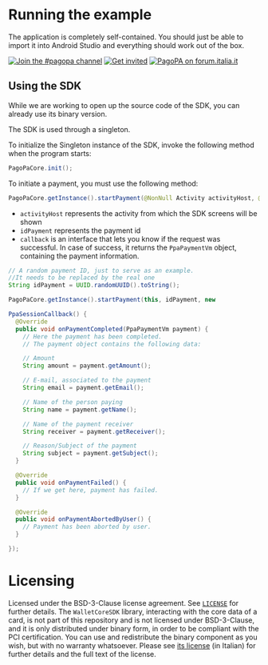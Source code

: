 # Running the example

The application is completely self-contained. You should just be able to import it into Android Studio and everything should work out of the box.

[![Join the #pagopa channel](https://img.shields.io/badge/Slack%20channel-%23pagopa-blue.svg?logo=slack)](https://developersitalia.slack.com/messages/C8HC6FVE0)
[![Get invited](https://slack.developers.italia.it/badge.svg)](https://slack.developers.italia.it/)
[![PagoPA on forum.italia.it](https://img.shields.io/badge/Forum-PagoPA-blue.svg)](https://forum.italia.it/c/pagopa)


## Using the SDK

While we are working to open up the source code of the SDK, you can already use its binary version.

The SDK is used through a singleton.

To initialize the Singleton instance of the SDK, invoke the following method when the program starts:

```.java
PagoPaCore.init();
```

To initiate a payment, you must use the following method:

```.java
PagoPaCore.getInstance().startPayment(@NonNull Activity activityHost, @NonNull String idPayment, PpaSessionCallback callback);
```

- `activityHost` represents the activity from which the SDK screens will be shown
- `idPayment` represents the payment id
- `callback` is an interface that lets you know if the request was successful. In case of success, it returns the `PpaPaymentVm` object, containing the payment information.

```.java
// A random payment ID, just to serve as an example.
//It needs to be replaced by the real one
String idPayment = UUID.randomUUID().toString();

PagoPaCore.getInstance().startPayment(this, idPayment, new

PpaSessionCallback() {
  @Override
  public void onPaymentCompleted(PpaPaymentVm payment) {
    // Here the payment has been completed.
    // The payment object contains the following data:

    // Amount
    String amount = payment.getAmount();

    // E-mail, associated to the payment
    String email = payment.getEmail();

    // Name of the person paying
    String name = payment.getName();

    // Name of the payment receiver
    String receiver = payment.getReceiver();

    // Reason/Subject of the payment
    String subject = payment.getSubject();
  }

  @Override
  public void onPaymentFailed() {
    // If we get here, payment has failed.
  }

  @Override
  public void onPaymentAbortedByUser() {
    // Payment has been aborted by user.
  }

});

```

# Licensing

Licensed under the BSD-3-Clause license agreement. See [`LICENSE`](LICENSE) for further details.
The `WalletCoreSDK` library, interacting with the core data of a card, is not part of this repository and is not licensed under BSD-3-Clause, and it is only distributed under binary form, in order to be compliant with the PCI certification. You can use and redistribute the binary component as you wish, but with no warranty whatsoever. Please see [its license](WalletCoreSDK/LICENSE.md) (in Italian) for further details and the full text of the license.
